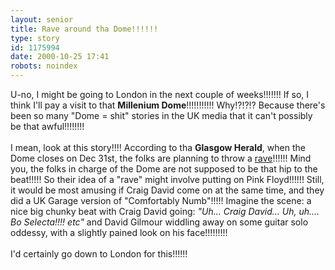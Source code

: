 ```yaml
---
layout: senior
title: Rave around tha Dome!!!!!!
type: story
id: 1175994
date: 2000-10-25 17:41
robots: noindex
---
```

U-no, I might be going to London in the next couple of weeks!!!!!!! If so, I think I'll pay a visit to that <b>Millenium Dome</b>!!!!!!!!!!! Why!?!?!? Because there's been so many "Dome = shit" stories in the UK media that it can't possibly be that awful!!!!!!!!<br/> <br/>I mean, look at this story!!!! According to tha <b>Glasgow Herald</b>, when the Dome closes on Dec 31st, the folks are planning to throw a <a href="http://www.theherald.co.uk/news/archive/25-10-19100-23-35-8.html">rave</a>!!!!!! Mind you, the folks in charge of the Dome are not supposed to be that hip to the beat!!!!! So their idea of a "rave" might involve putting on Pink Floyd!!!!!! Still, it would be most amusing if Craig David come on at the same time, and they did a UK Garage version of "Comfortably Numb"!!!!! Imagine the scene: a nice big chunky beat with Craig David going: <i>"Uh... Craig David... Uh, uh.... Bo Selecta!!!! etc"</i> and David Gilmour widdling away on some guitar solo oddessy, with a slightly pained look on his face!!!!!!!!!<br/> <br/>I'd certainly go down to London for this!!!!!!